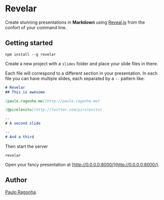 # Revelar

Create stunning presentations in **Markdown** using [Reveal.js](https://github.com/hakimel/reveal.js) from the confort of your command line.

## Getting started

```shell
npm install --g revelar
```

Create a new project with a `slides` folder and place your slide files in there.

Each file will correspond to a different section in your presentation. In each file you can have multiple slides, each separated by a `--` pattern like:

```markdown
# Revelar
## This is awesome

[paulo.ragonha.me](http://paulo.ragonha.me)

[@pirelenito](http://twitter.com/pirelenito)

--
# A second slide

--
# And a third
```

Then start the server

```shell
revelar
```

Open your fancy presentation at [http://0.0.0.0:8000/](http://0.0.0.0:8000/).

## Author

[Paulo Ragonha](http://paulo.ragonha.me).
